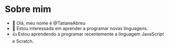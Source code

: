 # Sobre mim

- 👋 Olá, meu nome é @TatianeAbreu
- 👀 Estou interessada em aprender a programar novas linguagens.
- :+1: Estou aprendendo a programar recentemente a linguagem JavaScript e Scratch. 

